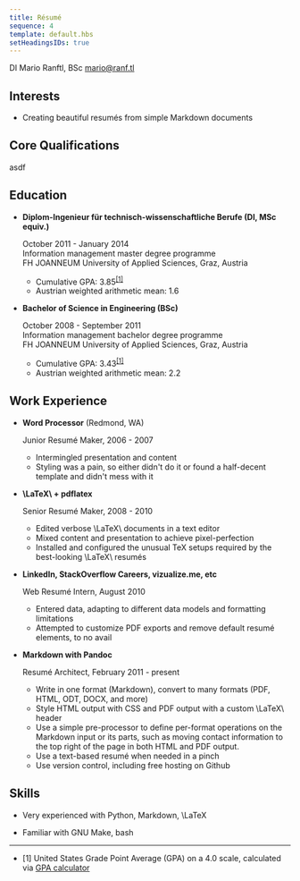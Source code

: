 ```yaml
---
title: Résumé
sequence: 4
template: default.hbs
setHeadingsIDs: true
---
```


DI Mario Ranftl, BSc
[mario@ranf.tl](mailto:mario@ranf.tl)

Interests
---------

* Creating beautiful resumés from simple Markdown documents

Core Qualifications
-------------------

asdf

Education
---------

*   **Diplom-Ingenieur für technisch-wissenschaftliche Berufe (DI, MSc equiv.)**

    October 2011 - January 2014  
    Information management master degree programme  
    FH JOANNEUM University of Applied Sciences, Graz, Austria  
    - Cumulative GPA: 3.85<sup><a href="#footnote-gpa">[1]</a></sup>
    - Austrian weighted arithmetic mean: 1.6
    

*   **Bachelor of Science in Engineering (BSc)**

    October 2008 - September 2011  
    Information management bachelor degree programme  
    FH JOANNEUM University of Applied Sciences, Graz, Austria  
    - Cumulative GPA: 3.43<sup><a href="#footnote-gpa">[1]</a></sup>
    - Austrian weighted arithmetic mean: 2.2
    

Work Experience
---------------

*   **Word Processor** (Redmond, WA)

    Junior Resumé Maker, 2006 - 2007

    -   Intermingled presentation and content
    -   Styling was a pain, so either didn't do it or found a half-decent
        template and didn't mess with it

*   **\LaTeX\ + pdflatex**

    Senior Resumé Maker, 2008 - 2010

    -   Edited verbose \LaTeX\ documents in a text editor
    -   Mixed content and presentation to achieve pixel-perfection
    -   Installed and configured the unusual TeX setups required by the
        best-looking \LaTeX\ resumés

*   **LinkedIn, StackOverflow Careers, vizualize.me, etc**

    Web Resumé Intern, August 2010

    -   Entered data, adapting to different data models and formatting
        limitations
    -   Attempted to customize PDF exports and remove default resumé elements,
        to no avail

*   **Markdown with Pandoc**

    Resumé Architect, February 2011 - present

    -   Write in one format (Markdown), convert to many formats (PDF, HTML, ODT,
        DOCX, and more)
    -   Style HTML output with CSS and PDF output with a custom \LaTeX\ header
    -   Use a simple pre-processor to define per-format operations on the
        Markdown input or its parts, such as moving contact information to the
        top right of the page in both HTML and PDF output.
    -   Use a text-based resumé when needed in a pinch
    -   Use version control, including free hosting on Github

Skills
------

*   Very experienced with Python, Markdown, \LaTeX

*   Familiar with GNU Make, bash


<hr class="small"><ul class="footnotes list-inline"><li><span id="footnote-gpa">[1]</span> United States Grade Point Average (GPA) on a 4.0 scale, calculated via <a href="http://www.foreigncredits.com/Resources/GPA-Calculator/">GPA calculator</a></li></ul>

<!-- professional summary
core qualifications
  3-4 skills * 2
experience
  previous jobs, start with responsibilities
education
  university
professional affiliations 
  nothing.
-->


